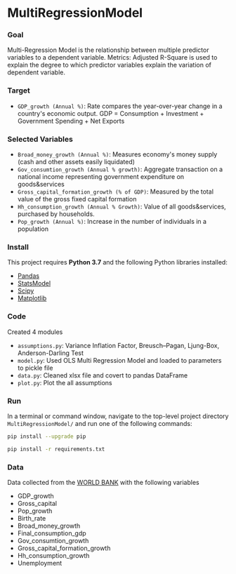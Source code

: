 # MultiRegressionModel

### Goal
Multi-Regression Model is the relationship between multiple predictor variables to a dependent variable.
Metrics: Adjusted R-Square is used to explain the degree to which predictor variables explain the variation of dependent variable.

### Target
- `GDP_growth (Annual %)`: Rate compares the year-over-year change in a country's economic output. GDP = Consumption + Investment + Government Spending + Net Exports

### Selected Variables
- `Broad_money_growth (Annual %)`: Measures economy's money supply (cash and other assets easily liquidated)
- `Gov_consumtion_growth (Annual % growth)`: Aggregate transaction on a national income representing government expenditure on goods&services
- `Gross_capital_formation_growth (% of GDP)`: Measured by the total value of the gross fixed capital formation
- `Hh_consumption_growth (Annual % Growth)`: Value of all goods&services, purchased by households.
- `Pop_growth (Annual %)`: Increase in the number of individuals in a population


### Install
This project requires **Python 3.7** and the following Python libraries installed:

- [Pandas](http://pandas.pydata.org)
- [StatsModel](https://www.statsmodels.org/stable/index.html)
- [Scipy](https://www.scipy.org/)
- [Matplotlib](https://matplotlib.org/)


### Code

Created 4 modules
- `assumptions.py`: Variance Inflation Factor, Breusch–Pagan, Ljung-Box, Anderson-Darling Test
- `model.py`: Used OLS Multi Regression Model and loaded to parameters to pickle file
- `data.py`: Cleaned xlsx file and covert to pandas DataFrame
- `plot.py`: Plot the all assumptions 

### Run

In a terminal or command window, navigate to the top-level project directory `MultiRegressionModel/` and run one of the following commands:

```bash
pip install --upgrade pip
``` 
```bash
pip install -r requirements.txt
``` 

### Data

Data collected from the [WORLD BANK](https://data.worldbank.org/) with the following variables
- GDP_growth
- Gross_capital
- Pop_growth
- Birth_rate
- Broad_money_growth
- Final_consumption_gdp
- Gov_consumtion_growth
- Gross_capital_formation_growth
- Hh_consumption_growth
- Unemployment
